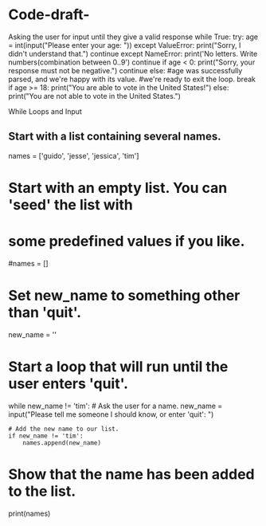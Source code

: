 # Code-draft-
Asking the user for input until they give a valid response
while True:
    try:
        age = int(input("Please enter your age: "))
    except ValueError:
        print("Sorry, I didn't understand that.")
        continue
    except NameError:
        print('No letters. Write numbers(combination between 0..9')
        continue
    if age < 0:
        print("Sorry, your response must not be negative.")
        continue
    else:
        #age was successfully parsed, and we're happy with its value.
        #we're ready to exit the loop.
        break
if age >= 18:
    print("You are able to vote in the United States!")
else:
    print("You are not able to vote in the United States.")
    
    
 While Loops and Input   
## Start with a list containing several names.
names = ['guido', 'jesse', 'jessica', 'tim']

# Start with an empty list. You can 'seed' the list with
#  some predefined values if you like.
#names = []


# Set new_name to something other than 'quit'.
new_name = ''

# Start a loop that will run until the user enters 'quit'.
while new_name != 'tim':
    # Ask the user for a name.
    new_name = input("Please tell me someone I should know, or enter 'quit': ")

    # Add the new name to our list.
    if new_name != 'tim':
        names.append(new_name)

# Show that the name has been added to the list.
print(names)    
